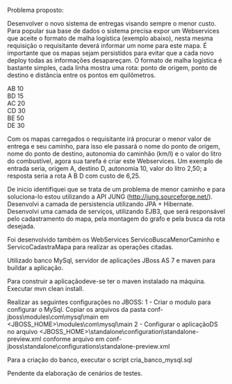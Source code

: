 Problema proposto:

Desenvolver o novo sistema de entregas visando sempre o menor custo. Para popular sua base de dados o sistema precisa 
expor um Webservices que aceite o formato de malha logística (exemplo abaixo), nesta mesma requisição o requisitante 
deverá informar um nome para este mapa. É importante que os mapas sejam persistidos para evitar que a cada novo 
deploy todas as informações desapareçam. O formato de malha logística é bastante simples, cada linha mostra uma rota: 
ponto de origem, ponto de destino e distância entre os pontos em quilômetros.

AB 10  
BD 15  
AC 20  
CD 30  
BE 50  
DE 30  

Com os mapas carregados o requisitante irá procurar o menor valor de entrega e seu caminho, para isso ele passará o 
nome do ponto de origem, nome do ponto de destino, autonomia do caminhão (km/l) e o valor do litro do combustível, 
agora sua tarefa é criar este Webservices. Um exemplo de entrada seria, origem A, destino D, autonomia 10, valor
do litro 2,50; a resposta seria a rota A B D com custo de 6,25.

De inicio identifiquei que se trata de um problema de menor caminho e para soluciona-lo estou utilizando a API 
JUNG (http://jung.sourceforge.net/). Desenvolvi a camada de persistencia utilizando JPA + Hibernate. Desenvolvi uma camada
de serviços, utilizando EJB3, que será responsável pelo cadastramento do mapa, pela montagem do grafo e pela busca da rota
desejada.

Foi desenvolvido também os WebServices ServicoBuscaMenorCaminho e ServicoCadastraMapa para realizar as operações citadas.

Utilizado banco MySql, servidor de aplicações JBoss AS 7 e maven para buildar a aplicação.

Para construir a aplicaçãodeve-se ter o maven instalado na máquina. Executar mvn clean install.

Realizar as seguintes configurações no JBOSS:
1 - Criar o modulo para configurar o MySql. Copiar os arquivos da pasta conf-jboss\modules\com\mysql\main em
<JBOSS_HOME>\modules\com\mysql\main
2 - Configurar o aplicaçãoDS no arquivo <JBOSS_HOME>\standalone\configuration\standalone-preview.xml conforme arquivo
em conf-jboss\standalone\configurations\standalone-preview.xml

Para a criação do banco, executar o script cria_banco_mysql.sql

Pendente da elaboração de cenários de testes.
